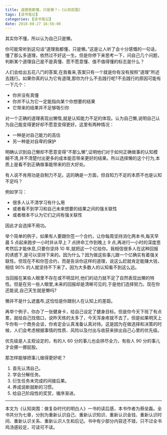 ```yaml
---
title: 道理我都懂，只是懒？—《认知突围》
tags: [读书笔记]
categories: [读书笔记]
date: 2018-08-27 16:56:00
---
```


其实你不懂，所以认为自己只是懒。

你可能常听到这句话“道理我都懂，只是懒。”这是让人听了会十分感慨的一句话，懂了那么多道理，依然过不好这一生。但是你停下来思考一下，问自己几个问题，判断某个道理自己是不是真懂、愿不愿意懂、值不值得懂的标志是什么？

<!-- nore -->

人们会给出五花八门的答案,在我看来,答案只有一个就是你有没有按照“道理”所述去践行。如果你真的认为它有道理,那你为什么不去践行呢?不去践行的原因可能有一下几个：

- 你并没有真懂
- 你并不认为它一定能指向某个你想要的结果
- 它带来的结果并不足够吸引你

对一个正确的道理表现出懒惰,就是认知能力不足的体现。认为自己懒,说明自己认为自己能变得更好却不愿意变得更好。这里有两种情况：

- 一种是对自己能力的高估
- 另一种是对自卑的保护

明确认识到自己懒却不愿意变得“不那么懒”,证明他们对于如何正确做事的认知模糊不清,并不清楚付出更多的成本能否带来更好的结果。所以选择懒的这个行为,本质上是看不到正确做事能带来的巨大好处。

有人说不肯用功是自制力不足。这的确是一方面，但自知力不足的本质不也是认知不足吗？

例如学习：

- 很多人认不清学习有什么用
- 或者看不到学习和自己未来想要的结果之间的强关联性
- 或者根本不认为它们之间有强关联性

因此才会选择不用功。

举个简单的例子，如果有人要跟你签一个合约，让你每周坚持消化两本书,每天早晨 5 点起来跑步一小时并从早上 7 点拼命工作到晚上 9 点,再进行一小时的深度思考然后才能休息,只要你坚持 10 年,就把这一个亿给你。我相信很多人在这种回报的诱惑下,是可以坚持下来的。因为什么？因为做这些事儿跟一个亿确实有着强关联性。但现在不和你签合约，而是告诉你这样的道理，说这么赶就肯定能赚大钱，相信 90% 的人就坚持不下来了。因为大多数人的认知看不到这么远。

当回报在某些人眼里不存在或不明显时,他们的动力就不足了自然表现出懒的特性。但是在另一些人眼里,未来的回报却是清晰可见的,于是他们选择努力。现在你还能说,自己天生就是懒吗?

懒并不是什么遮羞布,这恰恰是你跟别人在认知上的差距。

再举个例子，你办了一张健身卡，给自己设定了健身目标。但是你今天下班了有点累，就给自己找借口，说昨天练的太多了，今天浑身疼就不去了。但是如果明天上午你有一个商务会谈，你肯定会认真准备认真对待。这是因为在做选择和决策的时候，人们会考虑根据事情的性质、风险以及付出与收获来排出自己心里的优先级。

优先级是人主观设定的，有的人 60 分的事儿也会拼尽全力，有些人 90 分的事儿才会挪一挪屁股。

那怎样能够把事儿做得更好呢？

1. 首先认清自己。
2. 学会分解任务。
3. 衍生任务未完成的间接后果。
4. 养成说断就断的习惯。
5. 给自己阶段性的奖赏，循序渐进。

---

本文为《认知突围：做复杂时代的明白人》一书的读后感，本书作者为蔡垒磊。全书共分为七章，分别为重新认识自己、重新认识知识、重新认识金钱、重新认识时间、重新认识关系、重新认识人生和后记。书中有少部分内容还不错，只不过全书鸡汤感较足，可读可不读。
